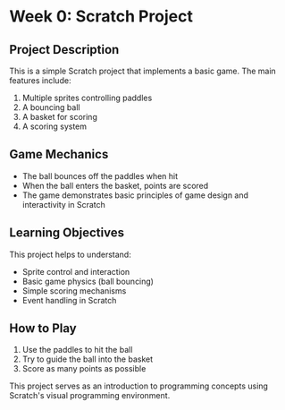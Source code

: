 # Week 0: Scratch Project

## Project Description

This is a simple Scratch project that implements a basic game. The main features include:

1. Multiple sprites controlling paddles
2. A bouncing ball
3. A basket for scoring
4. A scoring system

## Game Mechanics

- The ball bounces off the paddles when hit
- When the ball enters the basket, points are scored
- The game demonstrates basic principles of game design and interactivity in Scratch

## Learning Objectives

This project helps to understand:
- Sprite control and interaction
- Basic game physics (ball bouncing)
- Simple scoring mechanisms
- Event handling in Scratch

## How to Play

1. Use the paddles to hit the ball
2. Try to guide the ball into the basket
3. Score as many points as possible

This project serves as an introduction to programming concepts using Scratch's visual programming environment.
